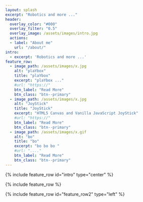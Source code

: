 ```yaml
---
layout: splash
excerpt: "Robotics and more ..."
header:
  overlay_color: "#000"
  overlay_filter: "0.5"
  overlay_image: /assets/images/intro.jpg
  actions:
  - label: "About me"
    url: "/about/"
intro: 
  - excerpt: 'Robotics and more ...'
feature_row:
  - image_path: /assets/images/x.jpg
    alt: "plaYbox"
    title: "plaYbox"
    excerpt: "plaYbox ..."
    #url: "https://"
    btn_label: "Read More"
    btn_class: "btn--primary"
  - image_path: /assets/images/x.jpg
    alt: "JoyStick"
    title: "JoyStick"
    excerpt: "HTML5 Canvas and Vanilla JavaScript JoyStick"
    #url: "https://"
    btn_label: "Read More"
    btn_class: "btn--primary"
  - image_path: /assets/images/x.gif
    alt: "bo"
    title: "bo"
    excerpt: "bo bo bo "
    #url: "...."
    btn_label: "Read More"
    btn_class: "btn--primary"
---
```


{% include feature_row id="intro" type="center" %}

{% include feature_row %}

{% include feature_row id="feature_row2" type="left" %}